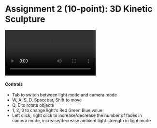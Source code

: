 # Assignment 2 (10-point): 3D Kinetic Sculpture

![Demo](./assets/demo.mp4)

#### Controls
- Tab to switch between light mode and camera mode
- W, A, S, D, Spacebar, Shift to move
- Q, E to rotate objects
- 1, 2, 3 to change light's Red Green Blue value
- Left click, right click to increase/decrease the number of faces in camera mode, increase/decrease ambient light strength in light mode
